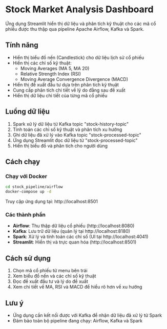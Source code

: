 # Stock Market Analysis Dashboard

Ứng dụng Streamlit hiển thị dữ liệu và phân tích kỹ thuật cho các mã cổ phiếu được thu thập qua pipeline Apache Airflow, Kafka và Spark.

## Tính năng

- Hiển thị biểu đồ nến (Candlestick) cho dữ liệu lịch sử cổ phiếu
- Hiển thị các chỉ số kỹ thuật:
  - Moving Averages (MA 5, MA 20)
  - Relative Strength Index (RSI)
  - Moving Average Convergence Divergence (MACD)
- Hiển thị đề xuất đầu tư dựa trên phân tích kỹ thuật
- Cung cấp phân tích chi tiết về lý do đằng sau đề xuất
- Hiển thị dữ liệu chi tiết của từng mã cổ phiếu

## Luồng dữ liệu

1. Spark xử lý dữ liệu từ Kafka topic "stock-history-topic"
2. Tính toán các chỉ số kỹ thuật và phân tích xu hướng
3. Ghi dữ liệu đã xử lý vào Kafka topic "stock-processed-topic"
4. Ứng dụng Streamlit đọc dữ liệu từ "stock-processed-topic"
5. Hiển thị biểu đồ và phân tích cho người dùng

## Cách chạy

### Chạy với Docker
```bash
cd stock_pipeline/airflow
docker-compose up -d
```

Truy cập ứng dụng tại: http://localhost:8501

### Các thành phần
- **Airflow**: Thu thập dữ liệu cổ phiếu (http://localhost:8080)
- **Kafka**: Lưu trữ dữ liệu (quản lý tại http://localhost:8180)
- **Spark**: Xử lý và tính toán các chỉ số (UI tại http://localhost:4041)
- **Streamlit**: Hiển thị và trực quan hóa (http://localhost:8501)

## Cách sử dụng

1. Chọn mã cổ phiếu từ menu bên trái
2. Xem biểu đồ nến và các chỉ số kỹ thuật
3. Đọc đề xuất đầu tư và lý do đề xuất
4. Xem chi tiết về MA, RSI và MACD để hiểu rõ hơn về xu hướng

## Lưu ý

- Ứng dụng cần kết nối được với Kafka để nhận dữ liệu đã xử lý từ Spark
- Đảm bảo toàn bộ pipeline đang chạy: Airflow, Kafka và Spark